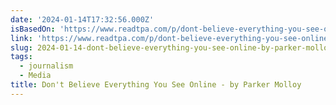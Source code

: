 ```yaml
---
date: '2024-01-14T17:32:56.000Z'
isBasedOn: 'https://www.readtpa.com/p/dont-believe-everything-you-see-online'
link: 'https://www.readtpa.com/p/dont-believe-everything-you-see-online'
slug: 2024-01-14-dont-believe-everything-you-see-online-by-parker-molloy
tags:
  - journalism
  - Media
title: Don't Believe Everything You See Online - by Parker Molloy
---
```


